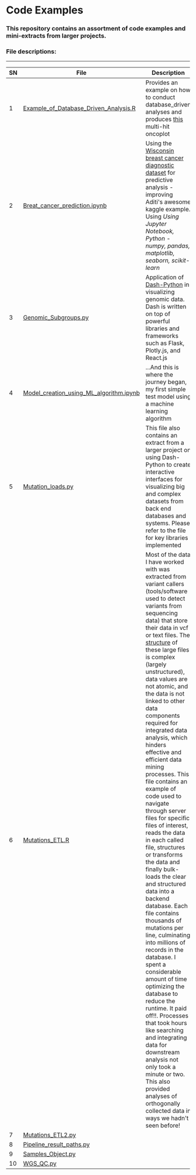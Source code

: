 # Code Examples

### This repository contains an assortment of code examples and mini-extracts from larger projects.

### File descriptions:
-------------------------

| **SN** |  **File**   | **Description** |
|----------------|------------|------------|
|1|[Example_of_Database_Driven_Analysis.R](https://github.com/rasiimwe/Code_Examples/blob/main/Example_of_Database_Driven_Analysis.R)|Provides an example on how to conduct database_driven analyses and produces [this](https://github.com/rasiimwe/Code_Examples/blob/main/oncoplot_funccall.pdf) multi-hit oncoplot|
|2|[Breat_cancer_prediction.ipynb](https://github.com/rasiimwe/Code_Examples/blob/main/Breat_cancer_prediction.ipynb)|Using the [Wisconsin breast cancer diagnostic dataset](https://archive.ics.uci.edu/ml/datasets/Breast+Cancer+Wisconsin+%28Diagnostic%29) for predictive analysis - improving Aditi's awesome kaggle example. Using *Using Jupyter Notebook, Python - numpy, pandas, matplotlib, seaborn, scikit-learn* |
|3|[Genomic_Subgroups.py](https://github.com/rasiimwe/Code_Examples/blob/main/Genomic_Subgroups.py)|Application of [Dash-Python](https://dash.plotly.com) in visualizing genomic data. Dash is written on top of powerful libraries and frameworks such as Flask, Plotly.js, and React.js|
|4|[Model_creation_using_ML_algorithm.ipynb](https://github.com/rasiimwe/Code_Examples/blob/main/Model_creation_using_ML_algorithm.ipynb)|...And this is where the journey began, my first simple test model using a machine learning algorithm|
|5|[Mutation_loads.py](https://github.com/rasiimwe/Code_Examples/blob/main/Mutation_loads.py)|This file also contains an extract from a larger project on using Dash-Python to create interactive interfaces for visualizing big and complex datasets from back end databases and systems. Please refer to the file for key libraries implemented|
|6|[Mutations_ETL.R](https://github.com/rasiimwe/Code_Examples/blob/main/Mutations_ETL.R)|Most of the data I have worked with was extracted from variant callers (tools/software used to detect variants from sequencing data) that store their data in vcf or text files. The [structure](https://github.com/rasiimwe/Code_Examples/blob/main/VCF_Extract.png) of these large files is complex (largely unstructured), data values are not atomic, and the data is not linked to other data components required for integrated data analysis, which hinders effective and efficient data mining processes. This file contains an example of code used to navigate through server files for specific files of interest, reads the data in each called file, structures or transforms the data and finally bulk-loads the clear and structured data into a backend database. Each file contains thousands of mutations per line, culminating into millions of records in the database. I spent a considerable amount of time optimizing the database to reduce the runtime. It paid off!!. Processes that took hours like searching and integrating data for downstream analysis not only took a minute or two. This also provided analyses of orthogonally collected data in ways we hadn't seen before!|
|7|[Mutations_ETL2.py](https://github.com/rasiimwe/Code_Examples/blob/main/Mutations_ETL2.py)| |
|8|[Pipeline_result_paths.py](https://github.com/rasiimwe/Code_Examples/blob/main/Pipeline_result_paths.py)| |
|9|[Samples_Object.py](https://github.com/rasiimwe/Code_Examples/blob/main/Samples_Object.py)| |
|10|[WGS_QC.py](https://github.com/rasiimwe/Code_Examples/blob/main/WGS_QC.py)| |


